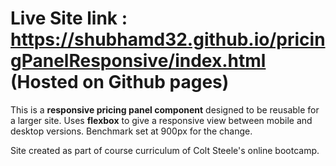 # Live Site link : https://shubhamd32.github.io/pricingPanelResponsive/index.html (Hosted on Github pages)

This is a **responsive pricing panel component** designed to be reusable for a larger site. Uses **flexbox** to give a responsive view between mobile and desktop versions.
Benchmark set at 900px for the change.

Site created as part of course curriculum of Colt Steele's online bootcamp.
